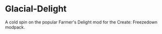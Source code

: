 # Glacial-Delight
A cold spin on the popular Farmer's Delight mod for the Create: Freezedown modpack.
